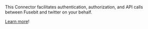 This Connector facilitates authentication, authorization, and API calls between Fusebit and twitter on your behalf.

[Learn more](https://developer.fusebit.io/docs/twitter)!
